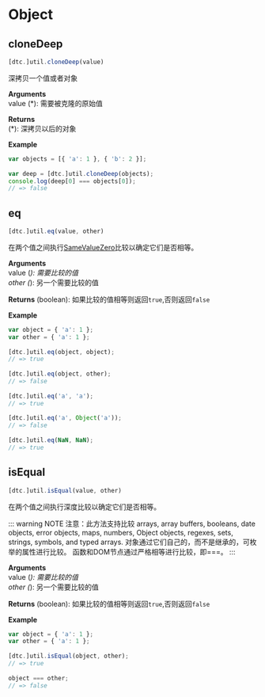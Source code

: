 # Object

## cloneDeep

```js
[dtc.]util.cloneDeep(value)
```
深拷贝一个值或者对象

**Arguments**  
value (*): 需要被克隆的原始值

**Returns**  
(*): 深拷贝以后的对象

**Example**

```js
var objects = [{ 'a': 1 }, { 'b': 2 }];
 
var deep = [dtc.]util.cloneDeep(objects);
console.log(deep[0] === objects[0]);
// => false
```

## eq

```js
[dtc.]util.eq(value, other)
```

在两个值之间执行[SameValueZero](http://ecma-international.org/ecma-262/7.0/#sec-samevaluezero)比较以确定它们是否相等。

**Arguments**  
value (*): 需要比较的值  
other (*): 另一个需要比较的值

**Returns**
(boolean): 如果比较的值相等则返回`true`,否则返回`false`


**Example**
```js
var object = { 'a': 1 };
var other = { 'a': 1 };
 
[dtc.]util.eq(object, object);
// => true
 
[dtc.]util.eq(object, other);
// => false
 
[dtc.]util.eq('a', 'a');
// => true
 
[dtc.]util.eq('a', Object('a'));
// => false
 
[dtc.]util.eq(NaN, NaN);
// => true
```

## isEqual

```js
[dtc.]util.isEqual(value, other)
```

在两个值之间执行深度比较以确定它们是否相等。

::: warning NOTE
注意：此方法支持比较 arrays, array buffers, booleans, date objects, error objects, maps, numbers, Object objects, regexes, sets, strings, symbols, and typed arrays. 对象通过它们自己的，而不是继承的，可枚举的属性进行比较。 函数和DOM节点通过严格相等进行比较，即===。
:::

**Arguments**  
value (*): 需要比较的值  
other (*): 另一个需要比较的值

**Returns**
(boolean): 如果比较的值相等则返回`true`,否则返回`false`

**Example**
```js
var object = { 'a': 1 };
var other = { 'a': 1 };
 
[dtc.]util.isEqual(object, other);
// => true
 
object === other;
// => false
```
